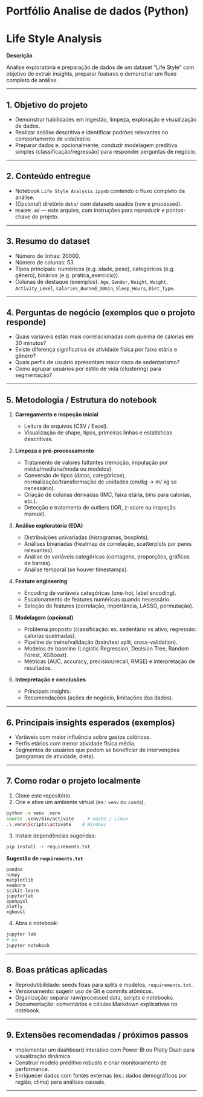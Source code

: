 # Portfólio Analise de dados (Python)

# Life Style Analysis

**Descrição**

Análise exploratória e preparação de dados de um dataset "Life Style" com objetivo de extrair insights, preparar features e demonstrar um fluxo completo de análise.

---

## 1. Objetivo do projeto

* Demonstrar habilidades em ingestão, limpeza, exploração e visualização de dados.
* Realizar análise descritiva e identificar padrões relevantes no comportamento de vida/estilo.
* Preparar dados e, opcionalmente, conduzir modelagem preditiva simples (classificação/regressão) para responder perguntas de negócio.

---

## 2. Conteúdo entregue

* Notebook `Life Style Analysis.ipynb` contendo o fluxo completo da análise.
* (Opcional) diretório `data/` com datasets usados (raw e processed).
* `README.md` — este arquivo, com instruções para reproduzir e pontos-chave do projeto.

---

## 3. Resumo do dataset

* Número de linhas: 20000.
* Número de colunas: 53.
* Tipos principais: numéricos (e.g. idade, peso), categóricos (e.g. gênero), binários (e.g. pratica_exercicio)).
* Colunas de destaque (exemplos): `Age`, `Gender`, `Height`, `Weight`, `Activity_Level`, `Calories_Burned_30min`, `Sleep_Hours`, `Diet_Type`.

---

## 4. Perguntas de negócio (exemplos que o projeto responde)

* Quais variáveis estão mais correlacionadas com queima de calorias em 30 minutos?
* Existe diferença significativa de atividade física por faixa etária e gênero?
* Quais perfis de usuário apresentam maior risco de sedentarismo?
* Como agrupar usuários por estilo de vida (clustering) para segmentação?

---

## 5. Metodologia / Estrutura do notebook

1. **Carregamento e inspeção inicial**

   * Leitura de arquivos (CSV / Excel).
   * Visualização de shape, tipos, primeiras linhas e estatísticas descritivas.

2. **Limpeza e pré-processamento**

   * Tratamento de valores faltantes (remoção, imputação por média/mediana/moda ou modelos).
   * Conversão de tipos (datas, categóricos), normalização/transformação de unidades (cm/kg → m/ kg se necessário).
   * Criação de colunas derivadas (IMC, faixa etária, bins para calorias, etc.).
   * Detecção e tratamento de outliers (IQR, z-score ou inspeção manual).

3. **Análise exploratória (EDA)**

   * Distribuições univariadas (histogramas, boxplots).
   * Análises bivariadas (heatmap de correlação, scatterplots por pares relevantes).
   * Análise de variáveis categóricas (contagens, proporções, gráficos de barras).
   * Análise temporal (se houver timestamps).

4. **Feature engineering**

   * Encoding de variáveis categóricas (one-hot, label encoding).
   * Escalonamento de features numéricas quando necessário.
   * Seleção de features (correlação, importância, LASSO, permutação).

5. **Modelagem (opcional)**

   * Problema proposto (classificação: ex. sedentário vs ativo; regressão: calorias queimadas).
   * Pipeline de treino/validação (train/test split, cross-validation).
   * Modelos de baseline (Logistic Regression, Decision Tree, Random Forest, XGBoost).
   * Métricas (AUC, accuracy, precision/recall, RMSE) e interpretação de resultados.

6. **Interpretação e conclusões**

   * Principais insights.
   * Recomendações (ações de negócio, limitações dos dados).

---

## 6. Principais insights esperados (exemplos)

* Variáveis com maior influência sobre gastos calóricos.
* Perfis etários com menor atividade física média.
* Segmentos de usuários que podem se beneficiar de intervenções (programas de atividade, dieta).

---

## 7. Como rodar o projeto localmente

1. Clone este repositório.
2. Crie e ative um ambiente virtual (ex.: `venv` ou `conda`).

```bash
python -m venv .venv
source .venv/bin/activate     # macOS / Linux
.\.venv\Scripts\activate    # Windows
```

3. Instale dependências sugeridas:

```bash
pip install -r requirements.txt
```

**Sugestão de `requirements.txt`**

```
pandas
numpy
matplotlib
seaborn
scikit-learn
jupyterlab
openpyxl
plotly
xgboost
```

4. Abra o notebook:

```bash
jupyter lab
# ou
jupyter notebook
```

---

## 8. Boas práticas aplicadas

* Reprodutibilidade: seeds fixas para splits e modelos, `requirements.txt`.
* Versionamento: sugerir uso de Git e commits atômicos.
* Organização: separar raw/processed data, scripts e notebooks.
* Documentação: comentários e células Markdown explicativas no notebook.

---

## 9. Extensões recomendadas / próximos passos

* Implementar um dashboard interativo com Power BI ou Plotly Dash para visualização dinâmica.
* Construir modelo preditivo robusto e criar monitoramento de performance.
* Enriquecer dados com fontes externas (ex.: dados demográficos por região, clima) para análises causais.

---
